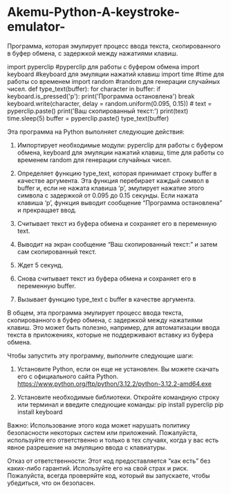 # Akemu-Python-A-keystroke-emulator-
Программа, которая эмулирует процесс ввода текста, скопированного в буфер обмена, с задержкой между нажатиями клавиш.

import pyperclip #pyperclip для работы с буфером обмена 
import keyboard #keyboard для эмуляции нажатий клавиш
import time #time для работы со временем 
import random #random для генерации случайных чисел.
def type_text(buffer): 
    for character in buffer: 
        if keyboard.is_pressed('p'): 
            print('Программа остановлена') 
            break 
        keyboard.write(character, delay = random.uniform(0.095, 0.15)) #
text = pyperclip.paste() 
print('Ваш скопированный текст:') 
print(text) 
time.sleep(5) 
buffer = pyperclip.paste() 
type_text(buffer) 

Эта программа на Python выполняет следующие действия:
1) Импортирует необходимые модули:
  pyperclip для работы с буфером обмена,
  keyboard для эмуляции нажатий клавиш,
  time для работы со временем
  random для генерации случайных чисел.

2) Определяет функцию type_text, которая принимает строку buffer в качестве аргумента. Эта функция перебирает каждый символ в buffer и, если не нажата клавиша ‘p’, эмулирует нажатие этого символа с задержкой от 0.095 до 0.15 секунды. Если нажата клавиша ‘p’, функция выводит сообщение “Программа остановлена” и прекращает ввод.

3) Считывает текст из буфера обмена и сохраняет его в переменную text.

4) Выводит на экран сообщение “Ваш скопированный текст:” и затем сам скопированный текст.

5) Ждет 5 секунд.

6) Снова считывает текст из буфера обмена и сохраняет его в переменную buffer.

7) Вызывает функцию type_text с buffer в качестве аргумента.

В общем, эта программа эмулирует процесс ввода текста, скопированного в буфер обмена, с задержкой между нажатиями клавиш. Это может быть полезно, например, для автоматизации ввода текста в приложениях, которые не поддерживают вставку из буфера обмена.

Чтобы запустить эту программу, выполните следующие шаги:

1) Установите Python, если он еще не установлен. Вы можете скачать его с официального сайта Python.
	https://www.python.org/ftp/python/3.12.2/python-3.12.2-amd64.exe

2) Установите необходимые библиотеки. Откройте командную строку или терминал и введите следующие команды:
	pip install pyperclip
	pip install keyboard

Важно: Использование этого кода может нарушать политику безопасности некоторых систем или приложений. Пожалуйста, используйте его ответственно и только в тех случаях, когда у вас есть явное разрешение на эмуляцию ввода с клавиатуры.

Отказ от ответственности: Этот код предоставляется “как есть” без каких-либо гарантий. Используйте его на свой страх и риск. Пожалуйста, всегда проверяйте код, который вы запускаете, чтобы убедиться, что он безопасен.
